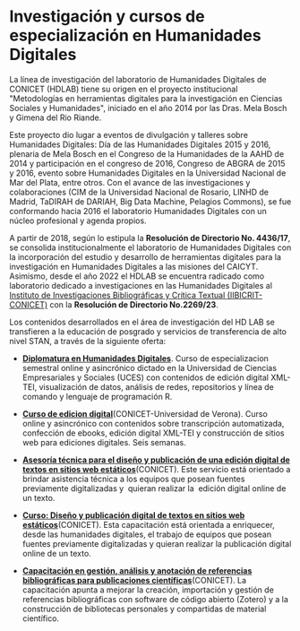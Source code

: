 # Investigación y cursos de especialización en Humanidades Digitales

La línea de investigación del laboratorio de Humanidades Digitales de CONICET (HDLAB) tiene su origen en el proyecto institucional "Metodologías en herramientas digitales para la investigación en Ciencias Sociales y Humanidades", iniciado en el año 2014 por las Dras. Mela Bosch y Gimena del Rio Riande. 

Este proyecto dio lugar a eventos de divulgación y talleres sobre Humanidades Digitales: Día de las Humanidades Digitales 2015 y 2016, plenaria de Mela Bosch en el Congreso de la Humanidades de la AAHD de 2014 y participación en el congreso de 2016, Congreso de ABGRA de 2015 y 2016, evento sobre Humanidades Digitales en la Universidad Nacional de Mar del Plata, entre otros. Con el avance de las investigaciones y colaboraciones (CIM de la Universidad Nacional de Rosario, LINHD de Madrid, TaDIRAH de DARIAH, Big Data Machine, Pelagios Commons), se fue conformando hacia 2016 el laboratorio Humanidades Digitales con un núcleo profesional y agenda propios.

A partir de 2018, según lo estipula la **Resolución de Directorio No. 4436/17**, se consolida institucionalmente el laboratorio de Humanidades Digitales con la incorporación del estudio y desarrollo de herramientas digitales para la investigación en Humanidades Digitales a las misiones del CAICYT. Asimismo, desde el año 2022 el HDLAB se encuentra radicado como laboratorio dedicado a investigaciones en las Humanidades Digitales al [Instituto de Investigaciones Bibliográficas y Crítica Textual (IIBICRIT-CONICET)](https://iibicrit.conicet.gov.ar/) con la **Resolución de Directorio No.2269/23**.

Los contenidos desarrollados en el área de investigación del HD LAB se transfieren a la educación de posgrado y servicios de transferencia de alto nivel STAN, a través de la siguiente oferta:

- [**Diplomatura en Humanidades Digitales**](https://www.uces.edu.ar/carreras-escuela-negocios/gestion-del-talento-humano/diplomatura-humanidades-digitales). Curso de especializacion semestral online y asincrónico dictado en la Universidad de Ciencias Empresariales y Sociales (UCES) con contenidos de edición digital XML-TEI, visualización de datos, análisis de redes, repositorios y línea de comando y lenguaje de programación R.
  
- [**Curso de edicion digital**](https://hdlab.space/curso-edicion-digital/)(CONICET-Universidad de Verona). Curso online y asincrónico con contenidos sobre transcripción automatizada, confección de ebooks, edición digital XML-TEI y construcción de sitios web para ediciones digitales. Seis semanas.

- [**Asesoría técnica para el diseño y publicación de una edición digital de textos en sitios web estáticos**](https://iibicrit.conicet.gov.ar/capacitacion-y-asesoramiento/)(CONICET). Este servicio está orientado a brindar asistencia técnica a los equipos que posean fuentes previamente digitalizadas y  quieran realizar la  edición digital online de un texto.

- [**Curso: Diseño y publicación digital de textos en sitios web estáticos**](https://iibicrit.conicet.gov.ar/capacitacion-y-asesoramiento/)(CONICET). Esta capacitación está orientada a enriquecer, desde las humanidades digitales, el trabajo de equipos que posean fuentes previamente digitalizadas y  quieran realizar la  publicación digital online de un texto.

- [**Capacitación en gestión, análisis y anotación de referencias bibliográficas para publicaciones científicas**](https://iibicrit.conicet.gov.ar/capacitacion-y-asesoramiento/)(CONICET). La capacitación apunta a mejorar la creación, importación y gestión de referencias bibliográficas con software de código abierto (Zotero) y a la construcción de bibliotecas personales y compartidas de material científico. 
